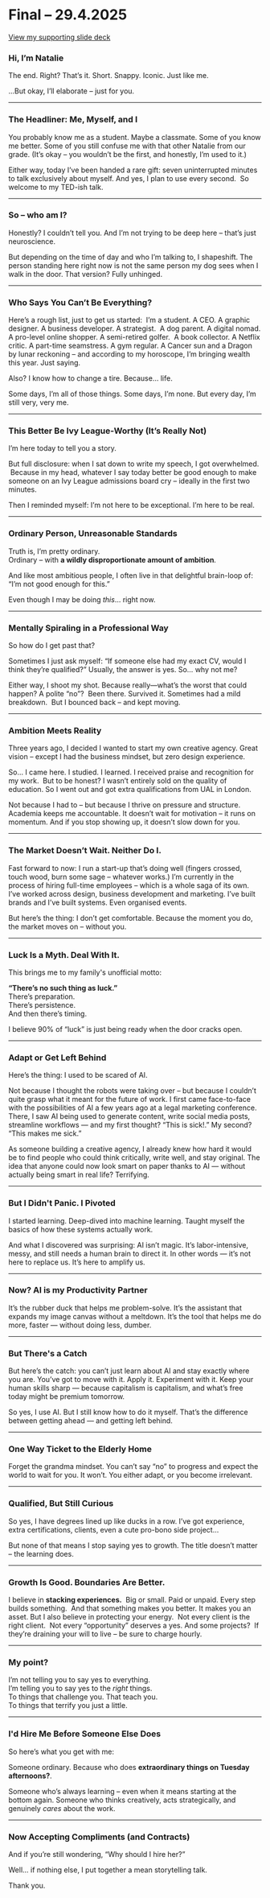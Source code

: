 # Final – 29.4.2025

[View my supporting slide deck](me-myself-and-i.pdf)

### Hi, I’m Natalie
 
The end. Right? That’s it. Short. Snappy. Iconic. Just like me.

...But okay, I’ll elaborate – just for you.

---

### The Headliner: Me, Myself, and I
You probably know me as a student. Maybe a classmate. Some of you know me better. Some of you still confuse me with that other Natalie from our grade. (It’s okay – you wouldn’t be the first, and honestly, I’m used to it.)

Either way, today I’ve been handed a rare gift: seven uninterrupted minutes to talk exclusively about myself. And yes, I plan to use every second. 
So welcome to my TED-ish talk.


---

### So – who am I?  

Honestly? I couldn’t tell you. And I’m not trying to be deep here – that’s just neuroscience.

But depending on the time of day and who I’m talking to, I shapeshift. The person standing here right now is not the same person my dog sees when I walk in the door. That version? Fully unhinged.

---

### Who Says You Can’t Be Everything?  
Here’s a rough list, just to get us started:  I’m a student. A CEO. A graphic designer. A business developer. A strategist.  A dog parent. A digital nomad. A pro-level online shopper. A semi-retired golfer.  A book collector. A Netflix critic. A part-time seamstress. A gym regular. A Cancer sun and a Dragon by lunar reckoning – and according to my horoscope, I’m bringing wealth this year. Just saying.

Also? I know how to change a tire. Because… life.

Some days, I’m all of those things. Some days, I’m none. But every day, I’m still very, very me.


---

### This Better Be Ivy League-Worthy (It’s Really Not)  
I’m here today to tell you a story.

But full disclosure: when I sat down to write my speech, I got overwhelmed.
 Because in my head, whatever I say today better be good enough to make someone on an Ivy League admissions board cry – ideally in the first two minutes.

Then I reminded myself: I’m not here to be exceptional. I’m here to be real.


---

### Ordinary Person, Unreasonable Standards  
Truth is, I’m pretty ordinary.  
Ordinary – with **a wildly disproportionate amount of ambition**.  

And like most ambitious people, I often live in that delightful brain-loop of:  
“I’m not good enough for this.”  

Even though I may be doing *this*... right now.

---

### Mentally Spiraling in a Professional Way  
So how do I get past that?

Sometimes I just ask myself: “If someone else had my exact CV, would I think they’re qualified?” Usually, the answer is yes. So… why not me?

Either way, I shoot my shot. Because really—what’s the worst that could happen? A polite “no”?
 Been there. Survived it. Sometimes had a mild breakdown.  But I bounced back – and kept moving.

---

### Ambition Meets Reality  
Three years ago, I decided I wanted to start my own creative agency. Great vision – except I had the business mindset, but zero design experience.

So... I came here. I studied. I learned. I received praise and recognition for my work.  But to be honest? I wasn’t entirely sold on the quality of education.
So I went out and got extra qualifications from UAL in London.

Not because I had to – but because I thrive on pressure and structure. Academia keeps me accountable. It doesn’t wait for motivation – it runs on momentum. And if you stop showing up, it doesn’t slow down for you.

---

### The Market Doesn’t Wait. Neither Do I.  
Fast forward to now: I run a start-up that’s doing well (fingers crossed, touch wood, burn some sage – whatever works.) I’m currently in the process of hiring full-time employees – which is a whole saga of its own. 
I’ve worked across design, business development and marketing. I’ve built brands and I’ve built systems. Even organised events. 

But here’s the thing: I don’t get comfortable. Because the moment you do, the market moves on – without you.


---

### Luck Is a Myth. Deal With It. 
This brings me to my family's unofficial motto:  

**“There’s no such thing as luck.”**  
There’s preparation.  
There’s persistence.  
And then there’s timing.

I believe 90% of “luck” is just being ready when the door cracks open.

---

### Adapt or Get Left Behind
Here’s the thing: I used to be scared of AI.

Not because I thought the robots were taking over – but because I couldn’t quite grasp what it meant for the future of work. I first came face-to-face with the possibilities of AI a few years ago at a legal marketing conference. There, I saw AI being used to generate content, write social media posts, streamline workflows — and my first thought? “This is sick!.” My second? “This makes me sick.”

As someone building a creative agency, I already knew how hard it would be to find people who could think critically, write well, and stay original. The idea that anyone could now look smart on paper thanks to AI — without actually being smart in real life? Terrifying.

---

### But I Didn't Panic. I Pivoted
I started learning. Deep-dived into machine learning. Taught myself the basics of how these systems actually work. 

And what I discovered was surprising: AI isn’t magic. It’s labor-intensive, messy, and still needs a human brain to direct it. In other words — it’s not here to replace us. It’s here to amplify us.

---

### Now? AI is my Productivity Partner
It’s the rubber duck that helps me problem-solve.
It’s the assistant that expands my image canvas without a meltdown.
It’s the tool that helps me do more, faster — without doing less, dumber.

---

### But There's a Catch
But here’s the catch: you can’t just learn about AI and stay exactly where you are. You’ve got to move with it. Apply it. Experiment with it. Keep your human skills sharp — because capitalism is capitalism, and what’s free today might be premium tomorrow.

So yes, I use AI. But I still know how to do it myself.
That’s the difference between getting ahead — and getting left behind.

---

### One Way Ticket to the Elderly Home
Forget the grandma mindset. You can’t say “no” to progress and expect the world to wait for you. It won’t. You either adapt, or you become irrelevant.

---

### Qualified, But Still Curious  
So yes, I have degrees lined up like ducks in a row. 
I’ve got experience, extra certifications, clients, even a cute pro-bono side project...

But none of that means I stop saying yes to growth. The title doesn’t matter – the learning does.

---

### Growth Is Good. Boundaries Are Better.  
I believe in **stacking experiences.**  Big or small. Paid or unpaid. Every step builds something.  And that something makes you better. It makes you an asset.
But I also believe in protecting your energy.  Not every client is the right client.  Not every “opportunity” deserves a yes. And some projects?  If they’re draining your will to live – be sure to charge hourly.

---

### My point?  

I’m not telling you to say yes to everything.  
I’m telling you to say yes to the *right* things.  
To things that challenge you. That teach you.  
To things that terrify you just a little.

---

### I'd Hire Me Before Someone Else Does  
So here’s what you get with me:

Someone ordinary. Because who does **extraordinary things on Tuesday afternoons?**. 

Someone who’s always learning – even when it means starting at the bottom again. Someone who thinks creatively, acts strategically, and genuinely *cares* about the work.

---

### Now Accepting Compliments (and Contracts)  
And if you’re still wondering, “Why should I hire her?”

Well... if nothing else, I put together a mean storytelling talk.

Thank you.
